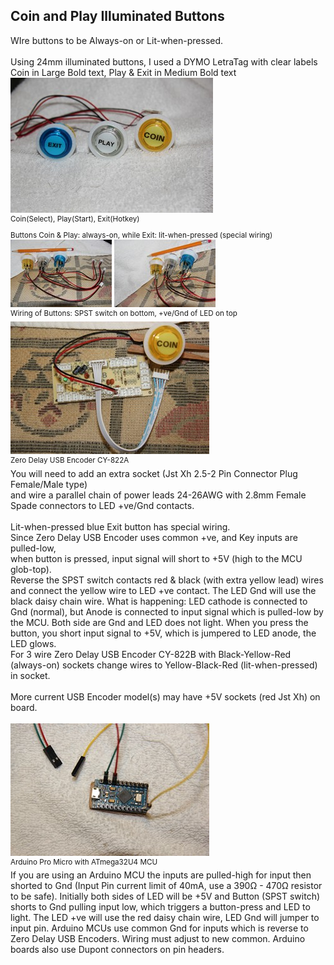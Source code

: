 ## **Coin and Play Illuminated Buttons**
WIre buttons to be Always-on or Lit-when-pressed. <br/> <br/>
Using 24mm illuminated buttons, I used a DYMO LetraTag with clear labels  
Coin in Large Bold text, Play & Exit in Medium Bold text<br/>
[![A](Pics/Coin-Play-Exit/TNx2/IMG_2036.JPG)](Pics/Coin-Play-Exit/IMG_2036.JPG) <br/>
<sup>Coin(Select), Play(Start), Exit(Hotkey)</sup> <br/>
<sub>Buttons Coin & Play: always-on, while Exit: lit-when-pressed (special wiring)</sub> <br/>
[![1](Pics/Coin-Play-Exit/TN/IMG_2034.JPG)](Pics/Coin-Play-Exit/IMG_2034.JPG) 
[![2](Pics/Coin-Play-Exit/TN/IMG_2035.JPG)](Pics/Coin-Play-Exit/IMG_2035.JPG) <br/> 
<sup>Wiring of Buttons: SPST switch on bottom, +ve/Gnd of LED on top</sup> <br/>
[![B](Pics/Coin-Play-Exit/TNx2/IMG_2038.JPG)](Pics/Coin-Play-Exit/IMG_2038.JPG) <br/>
<sup>Zero Delay USB Encoder CY-822A</sup> <br/>
You will need to add an extra socket (Jst Xh 2.5-2 Pin Connector Plug Female/Male type)  
and wire a parallel chain of power leads 24-26AWG with 2.8mm Female Spade connectors to LED +ve/Gnd contacts.  
<br/>
Lit-when-pressed blue Exit button has special wiring.  
Since Zero Delay USB Encoder uses common +ve, and Key inputs are pulled-low,  
when button is pressed, input signal will short to +5V (high to the MCU glob-top).  
Reverse the SPST switch contacts red & black (with extra yellow lead) wires and connect the yellow wire to LED +ve contact. The LED Gnd will use the black daisy chain wire. What is happening: LED cathode is connected to Gnd (normal), but Anode is connected to input signal which is pulled-low by the MCU. Both side are Gnd and LED does not light. When you press the button, you short input signal to +5V, which is jumpered to LED anode, the LED glows.  
For 3 wire Zero Delay USB Encoder CY-822B with Black-Yellow-Red (always-on) sockets change wires to Yellow-Black-Red (lit-when-pressed) in socket.   
<br/>
More current USB Encoder model(s) may have +5V sockets (red Jst Xh) on board.  
<br/> 
[![C](Pics/Coin-Play-Exit/TNx2/IMG_2039.JPG)](Pics/Coin-Play-Exit/IMG_2039.JPG) <br/>
<sup>Arduino Pro Micro with ATmega32U4 MCU</sup> <br/>
If you are using an Arduino MCU the inputs are pulled-high for input then shorted to Gnd (Input Pin current limit of 40mA, use a 390Ω - 470Ω resistor to be safe).
Initially both sides of LED will be +5V and Button (SPST switch) shorts to Gnd pulling input low, which triggers a button-press and LED to light. The LED +ve will use the red daisy chain wire, LED Gnd will jumper to input pin. Arduino MCUs use common Gnd for inputs which is reverse to Zero Delay USB Encoders. Wiring must adjust to new common. Arduino boards also use Dupont connectors on pin headers.

